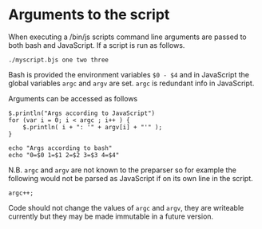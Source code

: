 
# Arguments to the script

When executing a /bin/js scripts command line arguments are passed to both bash and JavaScript. If a script is run as follows.

    ./myscript.bjs one two three

Bash is provided the environment variables `$0 - $4` and in JavaScript the global variables `argc` and `argv` are set.  `argc` is redundant info in JavaScript. 

Arguments can be accessed as follows

    $.println("Args according to JavaScript")
    for (var i = 0; i < argc ; i++ ) {
        $.println( i + ": '" + argv[i] + "'" );
    }

    echo "Args according to bash"
    echo "0=$0 1=$1 2=$2 3=$3 4=$4"

N.B. `argc` and `argv` are not known to the preparser so for example the following would not be parsed as JavaScript if on its own line in the script.

    argc++;

Code should not change the values of `argc` and `argv`, they are writeable currently but they may be made immutable in a future version.

